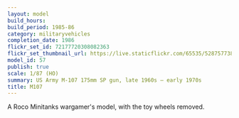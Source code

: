 ```yaml
---
layout: model
build_hours: 
build_period: 1985-86
category: militaryvehicles
completion_date: 1986
flickr_set_id: 72177720308082363
flickr_set_thumbnail_url: https://live.staticflickr.com/65535/52875773866_e02207d6b2_m.jpg
model_id: 57
publish: true
scale: 1/87 (HO)
summary: US Army M-107 175mm SP gun, late 1960s – early 1970s
title: M107
---
```


A Roco Minitanks wargamer's model, with the toy wheels removed.
